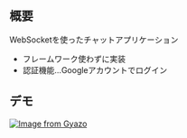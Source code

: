 ## 概要
WebSocketを使ったチャットアプリケーション
- フレームワーク使わずに実装
- 認証機能...Googleアカウントでログイン

## デモ
[![Image from Gyazo](https://i.gyazo.com/2824c947777613ebec2c370edf68cf98.png)](https://gyazo.com/2824c947777613ebec2c370edf68cf98)
